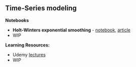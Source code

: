 ## Time-Series modeling

**Notebooks**
* **Holt-Winters exponential smoothing** - [notebook](https://github.com/uditgt/TimeSeries/blob/main/1.%20HoltWinter.ipynb), [article](https://timeseriesreasoning.com/contents/holt-winters-exponential-smoothing/)
* WIP


**Learning Resources:**
* Udemy [lectures](https://www.udemy.com/course/forecasting-python/)
* WIP
